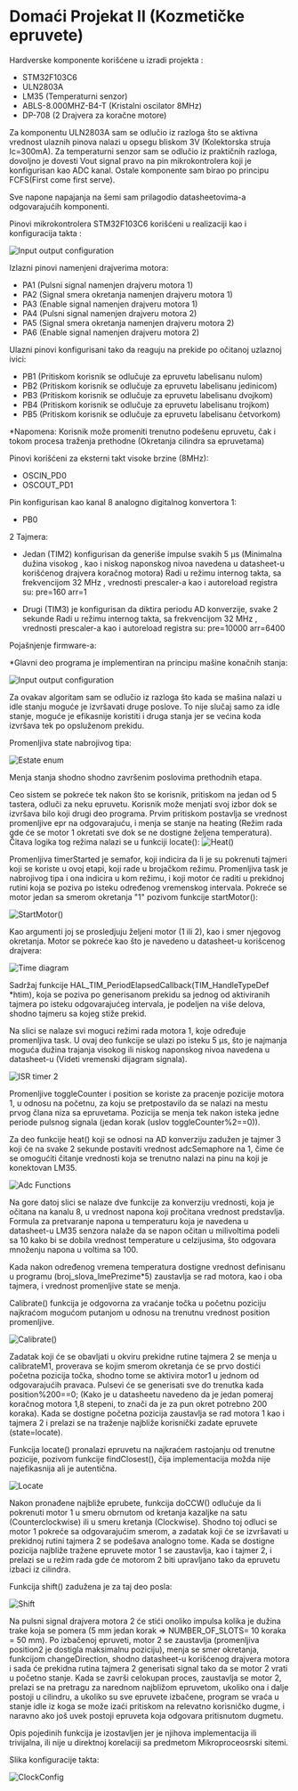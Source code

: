 # Domaći Projekat II (Kozmetičke epruvete)


Hardverske komponente korišćene u izradi projekta :

- STM32F103C6
- ULN2803A
- LM35 (Temperaturni senzor)
- ABLS-8.000MHZ-B4-T (Kristalni oscilator 8MHz)
- DP-708 (2 Drajvera za koračne motore)


Za komponentu ULN2803A sam se odlučio iz razloga što se aktivna vrednost ulaznih pinova nalazi u opsegu bliskom 3V (Kolektorska struja Ic=300mA). Za temperaturni senzor sam se odlučio iz praktičnih razloga, dovoljno je dovesti Vout signal pravo na pin mikrokontrolera koji je konfigurisan kao ADC kanal. Ostale komponente sam birao po principu FCFS(First come first serve). 


Sve napone napajanja na šemi sam prilagodio datasheetovima-a odgovarajućih komponenti. 


Pinovi mikrokontrolera STM32F103C6 korišćeni u realizaciji kao i konfiguracija takta :


![Input output configuration](./Images/IOCf.PNG)


Izlazni pinovi namenjeni drajverima motora:
- PA1  (Pulsni signal namenjen drajveru motora 1)
- PA2  (Signal smera okretanja namenjen drajveru motora 1)
- PA3  (Enable signal namenjen drajveru motora 1)
- PA4  (Pulsni signal namenjen drajveru motora 2)
- PA5  (Signal smera okretanja namenjen drajveru motora 2)
- PA6  (Enable signal namenjen drajveru motora 2)


Ulazni pinovi konfigurisani tako da reaguju na prekide po očitanoj uzlaznoj ivici:
- PB1 (Pritiskom korisnik se odlučuje za epruvetu labelisanu nulom)
- PB2 (Pritiskom korisnik se odlučuje za epruvetu labelisanu jedinicom)
- PB3 (Pritiskom korisnik se odlučuje za epruvetu labelisanu dvojkom)
- PB4 (Pritiskom korisnik se odlučuje za epruvetu labelisanu trojkom)
- PB5 (Pritiskom korisnik se odlučuje za epruvetu labelisanu četvorkom)


*Napomena: Korisnik može promeniti trenutno podešenu epruvetu, čak i tokom procesa traženja prethodne (Okretanja cilindra sa epruvetama)


Pinovi korišćeni za eksterni takt visoke brzine (8MHz):
- OSCIN_PD0
- OSCOUT_PD1


Pin konfigurisan kao kanal 8 analogno digitalnog konvertora 1:
- PB0


2 Tajmera:
- Jedan (TIM2) konfigurisan da generiše impulse svakih 5 μs (Minimalna dužina visokog , kao i niskog naponskog nivoa navedena u datasheet-u korišćenog drajvera koračnog motora)
  Radi u režimu internog takta, sa frekvencijom 32 MHz , vrednosti prescaler-a kao i autoreload registra su:
    pre=160
    arr=1


- Drugi (TIM3) je konfigurisan da diktira periodu AD konverzije, svake 2 sekunde
  Radi u režimu internog takta, sa frekvencijom 32 MHz , vrednosti prescaler-a kao i autoreload registra su:
    pre=10000
    arr=6400



Pojašnjenje firmware-a:


*Glavni deo programa je implementiran na principu mašine konačnih stanja:


![Input output configuration](./Images/FSM.PNG)


Za ovakav algoritam sam se odlučio iz razloga što kada se mašina nalazi u idle stanju moguće je izvršavati druge poslove. To nije slučaj samo za idle stanje, moguće je efikasnije koristiti i druga stanja jer se većina koda izvršava tek po opsluženom prekidu. 


Promenljiva state nabrojivog tipa:


![Estate enum](./Images/Estate.PNG)


Menja stanja shodno shodno završenim poslovima prethodnih etapa.


Ceo sistem se pokreće tek nakon što se korisnik, pritiskom na jedan od 5 tastera, odluči za neku epruvetu. Korisnik može menjati svoj izbor dok se izvršava bilo koji drugi deo programa. Prvim pritiskom postavlja se vrednost promenljive epr na odgovarajuću, i menja se stanje na heating (Režim rada gde će se motor 1 okretati sve dok se ne dostigne željena temperatura). Čitava logika tog režima nalazi se u funkciji locate():
![Heat()](./Images/Heat.PNG)


Promenljiva timerStarted je semafor, koji indicira da li je su pokrenuti tajmeri koji se koriste u ovoj etapi, koji rade u brojačkom režimu. Promenljiva task je nabrojivog tipa i ona indicira u kom režimu, i koji motor će raditi u prekidnoj rutini koja se poziva po isteku određenog vremenskog intervala. Pokreće se motor jedan sa smerom okretanja "1" pozivom funkcije startMotor(): 


![StartMotor()](./Images/StartMotor.PNG)


Kao argumenti joj se prosledjuju željeni motor (1 ili 2), kao i smer njegovog okretanja. Motor se pokreće kao što je navedeno u datasheet-u korišcenog drajvera: 


![Time diagram](./Images/MotorDriverSignalTimeDiagram.PNG)


Sadržaj funkcije HAL_TIM_PeriodElapsedCallback(TIM_HandleTypeDef *htim), koja se poziva po generisanom prekidu sa jednog od aktiviranih tajmera po isteku odgovarajućeg intervala, je podeljen na više delova, shodno tajmeru sa kojeg stiže prekid. 

Na slici se nalaze svi moguci režimi rada motora 1, koje određuje promenljiva task. U ovaj deo funkcije se ulazi po isteku 5 μs, što je najmanja moguća dužina trajanja visokog ili niskog naponskog nivoa navedena u datasheet-u (Videti vremenski dijagram signala).


![ISR timer 2](./Images/Tim1Intr.PNG)


Promenljive toggleCounter i position se koriste za pracenje pozicije motora 1, u odnosu na početnu, za koju se pretpostavilo da se nalazi na mestu prvog člana niza sa epruvetama. Pozicija se menja tek nakon isteka jedne periode pulsnog signala (jedan korak (uslov toggleCounter%2==0)).


Za deo funkcije heat() koji se odnosi na AD konverziju  zadužen je tajmer 3 koji će na svake 2 sekunde postaviti vrednost adcSemaphore na 1, čime će se omogućiti čitanje vrednosti koja se trenutno nalazi na pinu na koji je konektovan LM35. 


![Adc Functions](./Images/AdcCelsius.PNG)


Na gore datoj slici se nalaze dve funkcije za konverziju vrednosti, koja je očitana na kanalu 8, u vrednost napona koji pročitana vrednost predstavlja. Formula za pretvaranje napona u temperaturu koja je navedena u datasheet-u LM35 senzora nalaže da se napon očitan u milivoltima podeli sa 10 kako bi se dobila vrednost temperature u celzijusima, što odgovara množenju napona u voltima sa 100. 

Kada nakon određenog vremena temperatura dostigne vrednost definisanu u programu (broj_slova_ImePrezime*5) zaustavlja se rad motora, kao i oba tajmera, i vrednost promenljive state se menja. 

Calibrate() funkcija je odgovorna za vraćanje točka u početnu poziciju najkraćom mogućom putanjom u odnosu na trenutnu vrednost position promenljive. 


![Calibrate()](./Images/Calibrate.PNG)


Zadatak koji će se obavljati u okviru prekidne rutine tajmera 2 se menja u calibrateM1, proverava se kojim smerom okretanja će se prvo dostići početna pozicija točka, shodno tome se aktivira motor1 u jednom od odgovarajućih pravaca. Pulsevi će se generisati sve do trenutka kada position%200==0; (Kako je u datasheetu navedeno da je jedan pomeraj koračnog motora 1,8 stepeni, to znači da je za pun okret potrebno 200 koraka). Kada se dostigne početna pozicija zaustavlja se rad motora 1 kao i tajmera 2 i prelazi se na traženje najbliže korisnički zadate epruvete (state=locate).

Funkcija locate() pronalazi epruvetu na najkraćem rastojanju od trenutne pozicije, pozivom funkcije findClosest(), čija implementacija možda nije najefikasnija ali je autentična. 


![Locate](./Images/Locate.PNG)


Nakon pronađene najbliže eprubete, funkcija doCCW() odlučuje da li pokrenuti motor 1 u smeru obrnutom od kretanja kazaljke na satu (Counterclockwise) ili u smeru kretanja (Clockwise). Shodno toj odluci se motor 1 pokreće sa odgovarajućim smerom, a zadatak koji će se izvršavati u prekidnoj rutini tajmera 2 se podešava analogno tome. Kada se dostigne pozicija najbliže tražene epruvete motor 1 se zaustavlja, kao i tajmer 2, i prelazi se u režim rada gde će motorom 2 biti upravljano tako da epruvetu izbaci iz cilindra. 


Funkcija shift() zadužena je za taj deo posla:


![Shift](./Images/Shift.PNG)


Na pulsni signal drajvera motora 2 će stići onoliko impulsa kolika je dužina trake koja se pomera (5 mm jedan korak => NUMBER_OF_SLOTS= 10 koraka = 50 mm). Po izbačenoj epruveti, motor 2 se zaustavlja (promenljiva position2 je dostigla maksimalnu poziciju), menja se smer okretanja, funkcijom changeDirection, shodno datasheet-u korišćenog drajvera motora i sada će prekidna rutina tajmera 2 generisati signal tako da se motor 2 vrati u početno stanje. Kada se završi celokupan proces, zaustavlja se motor 2, prelazi se na pretragu za narednom najbližom epruvetom, ukoliko ona i dalje postoji u cilindru, a ukoliko su sve epruvete izbačene, program se vraća u stanje idle iz koga se može izaći pritiskom na relevatno korisničko dugme, i naravno ako još uvek postoji epruveta koja odgovara pritisnutom dugmetu. 

Opis pojedinih funkcija je izostavljen jer  je njihova implementacija ili trivijalna, ili nije u direktnoj korelaciji sa predmetom Mikroproceosrski sitemi. 


Slika konfiguracije takta:


![ClockConfig](./Images/ClkConfig.PNG)





